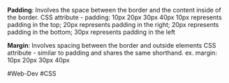 **Padding**: Involves the space between the border and the content inside of the border. 
CSS attribute - padding: 10px 20px 30px 40px
10px represents padding in the top; 20px represents padding in the right; 20px represents padding in the bottom; 30px represents padding in the left

**Margin**: Involves spacing between the border and outside elements
CSS attribute - similar to padding and shares the same shorthand. ex. margin: 10px 20px 30px 40px

#Web-Dev #CSS
